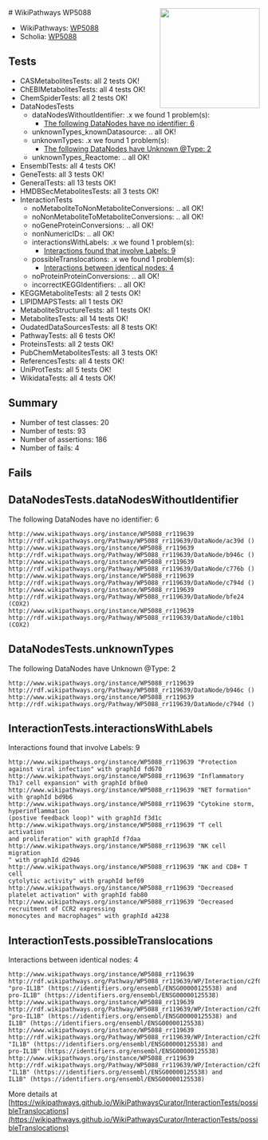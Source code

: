 <img style="float: right; width: 200px" src="https://upload.wikimedia.org/wikipedia/commons/thumb/8/83/Wplogo_with_text_500.png/640px-Wplogo_with_text_500.png" />
# WikiPathways WP5088

* WikiPathways: [WP5088](https://wikipathways.org/pathways/WP5088)
* Scholia: [WP5088](https://scholia.toolforge.org/wikipathways/WP5088)
## Tests
* CASMetabolitesTests: all 2 tests OK!
* ChEBIMetabolitesTests: all 4 tests OK!
* ChemSpiderTests: all 2 tests OK!
* DataNodesTests
    * dataNodesWithoutIdentifier: .x we found 1 problem(s):
        * [The following DataNodes have no identifier: 6](#d2d32fa5)
    * unknownTypes_knownDatasource: .. all OK!
    * unknownTypes: .x we found 1 problem(s):
        * [The following DataNodes have Unknown @Type: 2](#839973e0)
    * unknownTypes_Reactome: .. all OK!
* EnsemblTests: all 4 tests OK!
* GeneTests: all 3 tests OK!
* GeneralTests: all 13 tests OK!
* HMDBSecMetabolitesTests: all 3 tests OK!
* InteractionTests
    * noMetaboliteToNonMetaboliteConversions: .. all OK!
    * noNonMetaboliteToMetaboliteConversions: .. all OK!
    * noGeneProteinConversions: .. all OK!
    * nonNumericIDs: .. all OK!
    * interactionsWithLabels: .x we found 1 problem(s):
        * [Interactions found that involve Labels: 9](#630d2680)
    * possibleTranslocations: .x we found 1 problem(s):
        * [Interactions between identical nodes: 4](#1c118209)
    * noProteinProteinConversions: .. all OK!
    * incorrectKEGGIdentifiers: .. all OK!
* KEGGMetaboliteTests: all 2 tests OK!
* LIPIDMAPSTests: all 1 tests OK!
* MetaboliteStructureTests: all 1 tests OK!
* MetabolitesTests: all 14 tests OK!
* OudatedDataSourcesTests: all 8 tests OK!
* PathwayTests: all 6 tests OK!
* ProteinsTests: all 2 tests OK!
* PubChemMetabolitesTests: all 3 tests OK!
* ReferencesTests: all 4 tests OK!
* UniProtTests: all 5 tests OK!
* WikidataTests: all 4 tests OK!


## Summary

* Number of test classes: 20
* Number of tests: 93
* Number of assertions: 186
* Number of fails: 4

## Fails

<a name="d2d32fa5" />

## DataNodesTests.dataNodesWithoutIdentifier

The following DataNodes have no identifier: 6
```
http://www.wikipathways.org/instance/WP5088_rr119639 http://rdf.wikipathways.org/Pathway/WP5088_rr119639/DataNode/ac39d ()
http://www.wikipathways.org/instance/WP5088_rr119639 http://rdf.wikipathways.org/Pathway/WP5088_rr119639/DataNode/b946c ()
http://www.wikipathways.org/instance/WP5088_rr119639 http://rdf.wikipathways.org/Pathway/WP5088_rr119639/DataNode/c776b ()
http://www.wikipathways.org/instance/WP5088_rr119639 http://rdf.wikipathways.org/Pathway/WP5088_rr119639/DataNode/c794d ()
http://www.wikipathways.org/instance/WP5088_rr119639 http://rdf.wikipathways.org/Pathway/WP5088_rr119639/DataNode/bfe24 (COX2)
http://www.wikipathways.org/instance/WP5088_rr119639 http://rdf.wikipathways.org/Pathway/WP5088_rr119639/DataNode/c10b1 (COX2)
```

<a name="839973e0" />

## DataNodesTests.unknownTypes

The following DataNodes have Unknown @Type: 2
```
http://www.wikipathways.org/instance/WP5088_rr119639 http://rdf.wikipathways.org/Pathway/WP5088_rr119639/DataNode/b946c ()
http://www.wikipathways.org/instance/WP5088_rr119639 http://rdf.wikipathways.org/Pathway/WP5088_rr119639/DataNode/c794d ()
```

<a name="630d2680" />

## InteractionTests.interactionsWithLabels

Interactions found that involve Labels: 9
```
http://www.wikipathways.org/instance/WP5088_rr119639 "Protection against viral infection" with graphId fd670
http://www.wikipathways.org/instance/WP5088_rr119639 "Inflammatory Th17 cell expansion" with graphId bf8e0
http://www.wikipathways.org/instance/WP5088_rr119639 "NET formation" with graphId bd9b6
http://www.wikipathways.org/instance/WP5088_rr119639 "Cytokine storm, hyperinflammation 
(postive feedback loop)" with graphId f3d1c
http://www.wikipathways.org/instance/WP5088_rr119639 "T cell activation 
and proliferation" with graphId f7daa
http://www.wikipathways.org/instance/WP5088_rr119639 "NK cell migration
" with graphId d2946
http://www.wikipathways.org/instance/WP5088_rr119639 "NK and CD8+ T cell 
cytolytic activity" with graphId bef69
http://www.wikipathways.org/instance/WP5088_rr119639 "Decreased platelet activation" with graphId fab80
http://www.wikipathways.org/instance/WP5088_rr119639 "Decreased recruitment of CCR2 expressing 
monocytes and macrophages" with graphId a4238
```

<a name="1c118209" />

## InteractionTests.possibleTranslocations

Interactions between identical nodes: 4
```
http://www.wikipathways.org/instance/WP5088_rr119639 http://rdf.wikipathways.org/Pathway/WP5088_rr119639/WP/Interaction/c2f08 "pro-IL1B" (https://identifiers.org/ensembl/ENSG00000125538) and 
pro-IL1B" (https://identifiers.org/ensembl/ENSG00000125538)
http://www.wikipathways.org/instance/WP5088_rr119639 http://rdf.wikipathways.org/Pathway/WP5088_rr119639/WP/Interaction/c2f08 "pro-IL1B" (https://identifiers.org/ensembl/ENSG00000125538) and 
IL1B" (https://identifiers.org/ensembl/ENSG00000125538)
http://www.wikipathways.org/instance/WP5088_rr119639 http://rdf.wikipathways.org/Pathway/WP5088_rr119639/WP/Interaction/c2f08 "IL1B" (https://identifiers.org/ensembl/ENSG00000125538) and 
pro-IL1B" (https://identifiers.org/ensembl/ENSG00000125538)
http://www.wikipathways.org/instance/WP5088_rr119639 http://rdf.wikipathways.org/Pathway/WP5088_rr119639/WP/Interaction/c2f08 "IL1B" (https://identifiers.org/ensembl/ENSG00000125538) and 
IL1B" (https://identifiers.org/ensembl/ENSG00000125538)
```

More details at [https://wikipathways.github.io/WikiPathwaysCurator/InteractionTests/possibleTranslocations](https://wikipathways.github.io/WikiPathwaysCurator/InteractionTests/possibleTranslocations)

